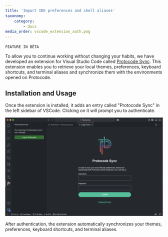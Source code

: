 ```yaml
---
title: 'Import IDE preferences and shell aliases'
taxonomy:
    category:
        - docs
media_order: vscode_extension_auth.png
---
```


`FEATURE IN BÊTA`

To allow you to continue working without changing your habits, we have developed an extension for Visual Studio Code called [Protocode Sync](https://marketplace.visualstudio.com/items?itemName=Protocode.protocode-vscode-extension). This extension enables you to retrieve your local themes, preferences, keyboard shortcuts, and terminal aliases and synchronize them with the environments opened on Protocode.

## **Installation and Usage**

Once the extension is installed, it adds an entry called "Protocode Sync" in the left sidebar of VSCode. Clicking on it will prompt you to authenticate.

![vscode_extension_auth](vscode_extension_auth.png "vscode_extension_auth")

After authentication, the extension automatically synchronizes your themes, preferences, keyboard shortcuts, and terminal aliases.
